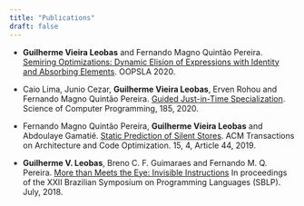 ```yaml
---
title: "Publications"
draft: false
---
```


- **Guilherme Vieira Leobas** and Fernando Magno Quintão Pereira. 
[Semiring Optimizations: Dynamic Elision of Expressions with Identity and Absorbing Elements](https://homepages.dcc.ufmg.br/~fernando/publications/papers/LeobasOOPSLA20.pdf).
OOPSLA 2020.

- Caio Lima, Junio Cezar, **Guilherme Vieira Leobas**, Erven Rohou and Fernando Magno Quintão Pereira. 
[Guided Just-in-Time Specialization](https://homepages.dcc.ufmg.br/~fernando/publications/papers/CaioSCP20.pdf).
Science of Computer Programming, 185, 2020. 

- Fernando Magno Quintão Pereira, **Guilherme Vieira Leobas** and Abdoulaye Gamatié. 
[Static Prediction of Silent Stores](https://homepages.dcc.ufmg.br/~fernando/publications/papers/PEREIRA_TACO_19.pdf).
ACM Transactions on Architecture and Code Optimization. 15, 4, Article 44, 2019. 

- **Guilherme V. Leobas**, Breno C. F. Guimaraes and Fernando M. Q. Pereira.
[More than Meets the Eye: Invisible Instructions](https://homepages.dcc.ufmg.br/~fernando/publications/papers/SBLP18_leobas.pdf)
In proceedings of the XXII Brazilian Symposium on Programming Languages (SBLP). July, 2018. 